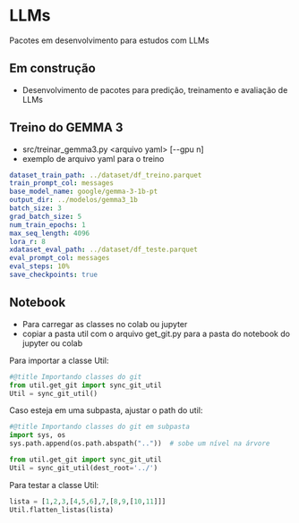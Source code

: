 # LLMs
Pacotes em desenvolvimento para estudos com LLMs

## Em construção 
- Desenvolvimento de pacotes para predição, treinamento e avaliação de LLMs

## Treino do GEMMA 3
- src/treinar_gemma3.py \<arquivo yaml\> \[--gpu n\]
- exemplo de arquivo yaml para o treino
```yaml
dataset_train_path: ../dataset/df_treino.parquet
train_prompt_col: messages
base_model_name: google/gemma-3-1b-pt
output_dir: ../modelos/gemma3_1b
batch_size: 3
grad_batch_size: 5
num_train_epochs: 1
max_seq_length: 4096
lora_r: 8
xdataset_eval_path: ../dataset/df_teste.parquet
eval_prompt_col: messages
eval_steps: 10%
save_checkpoints: true
```

## Notebook
- Para carregar as classes no colab ou jupyter
- copiar a pasta util com o arquivo get_git.py para a pasta do notebook do jupyter ou colab

Para importar a classe Util:
```python
#@title Importando classes do git
from util.get_git import sync_git_util
Util = sync_git_util()
```

Caso esteja em uma subpasta, ajustar o path do util:
```python
#@title Importando classes do git em subpasta
import sys, os
sys.path.append(os.path.abspath(".."))  # sobe um nível na árvore

from util.get_git import sync_git_util
Util = sync_git_util(dest_root='../')
```

Para testar a classe Util:
```python
lista = [1,2,3,[4,5,6],7,[8,9,[10,11]]]
Util.flatten_listas(lista)
```
